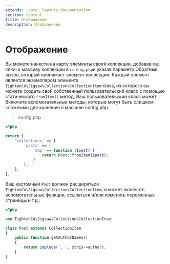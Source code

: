 ```yaml
---
extends: _core._layouts.documentation
section: content
title: Отображение
description: Отображение
---
```


# Отображение

Вы можете нанести на карту элементы своей коллекции, добавив `map` ключ к массиву коллекции в `config.php`и указав параметр
Обратный вызов, который принимает элемент коллекции. Каждый элемент является экземпляром элемента `TightenCo\Jigsaw\Collection\CollectionItem`
class, из которого вы можете создать свой собственный пользовательский класс с помощью статического `fromItem()` метод. Ваш пользовательский класс может
Включите вспомогательные методы, которые могут быть слишком сложными для хранения в массиве config.php.

> config.php

```php 
<?php

return [
    'collections' => [
        'posts' => [
            'map' => function ($post) {
                return Post::fromItem($post);
            }
        ],
    ],
];
```

Ваш кастомный `Post` должен расширяться `TightenCo\Jigsaw\Collection\CollectionItem`, и может включать вспомогательные функции,
ссылаться и/или изменять переменные страницы и т.д.:

```php 
<?php

use TightenCo\Jigsaw\Collection\CollectionItem;

class Post extends CollectionItem
{
    public function getAuthorNames()
    {
        return implode(', ', $this->author);
    }
}
```
